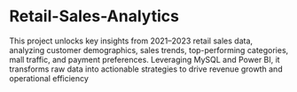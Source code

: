 # Retail-Sales-Analytics
This project unlocks key insights from 2021–2023 retail sales data, analyzing customer demographics, sales trends, top-performing categories, mall traffic, and payment preferences. Leveraging MySQL and Power BI, it transforms raw data into actionable strategies to drive revenue growth and operational efficiency
